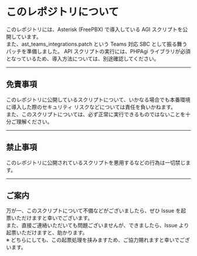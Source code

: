 # このレポジトリについて
このレポジトリには、Asterisk (FreePBX) で導入している AGI スクリプトを公開しています。  
また、ast_teams_integrations.patch という Teams 対応 SBC として振る舞うパッチを準備しました。
API スクリプトの実行には、PHPAgi ライブラリが必須となっているため、導入方法については、別途確認してください。

---

## 免責事項
このレポジトリに公開しているスクリプトについて、いかなる場合でも本番環境に導入した際のセキュリティ リスクなどについては責任を負いかねます。  
また、このスクリプトについては、必ず正常に実行できるものではないことを十分ご理解ください。

---

## 禁止事項
このレポジトリに公開されているスクリプトを悪用するなどの行為は一切禁じます。

---

## ご案内
万が一、このスクリプトについて不備などがございましたら、ぜひ Issue を起票いただけますと幸いでございます。  
また、直接ご連絡いただいても問題ございませんが、できましたら、Issue より起票いただけますと、助かります。  
※ どちらにしても、この起票処理を挟みますため、ご協力賜れますと幸いでございます。

